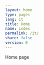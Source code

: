 ```yaml
---
layout: home
type: pages
lang: it
title: Home
name: index
permalink: /it/
share: false
version: 0
---
```


Home page

